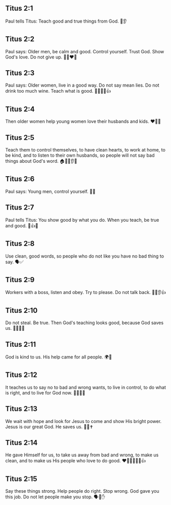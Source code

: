 ## Titus 2:1
Paul tells Titus: Teach good and true things from God. 📖👂
## Titus 2:2
Paul says: Older men, be calm and good. Control yourself. Trust God. Show God's love. Do not give up. 👴🙏❤️💪
## Titus 2:3
Paul says: Older women, live in a good way. Do not say mean lies. Do not drink too much wine. Teach what is good. 👵🤐🚫🍷👍
## Titus 2:4
Then older women help young women love their husbands and kids. ❤️👩‍🍼
## Titus 2:5
Teach them to control themselves, to have clean hearts, to work at home, to be kind, and to listen to their own husbands, so people will not say bad things about God's word. 🏠🧼😊👂📖
## Titus 2:6
Paul says: Young men, control yourself. 👦💪
## Titus 2:7
Paul tells Titus: You show good by what you do. When you teach, be true and good. 👀👍📖
## Titus 2:8
Use clean, good words, so people who do not like you have no bad thing to say. 🗣️✅
## Titus 2:9
Workers with a boss, listen and obey. Try to please. Do not talk back. 🧑‍🏭👂👍
## Titus 2:10
Do not steal. Be true. Then God's teaching looks good, because God saves us. 🚫👜✅🙏
## Titus 2:11
God is kind to us. His help came for all people. 🌍🤝
## Titus 2:12
It teaches us to say no to bad and wrong wants, to live in control, to do what is right, and to live for God now. 🚫😈✅🙏
## Titus 2:13
We wait with hope and look for Jesus to come and show His bright power. Jesus is our great God. He saves us. 👀✨✝️
## Titus 2:14
He gave Himself for us, to take us away from bad and wrong, to make us clean, and to make us His people who love to do good. ❤️🧼👨‍👩‍👧‍👦👍
## Titus 2:15
Say these things strong. Help people do right. Stop wrong. God gave you this job. Do not let people make you stop. 🗣️💪✋
